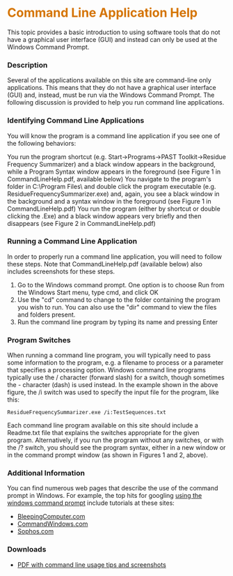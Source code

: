 # __<span style="color:#D57500">Command Line Application Help</span>__
This topic provides a basic introduction to using software tools that do not have a graphical user interface (GUI) and instead can only be used at the Windows Command Prompt.

### Description
Several of the applications available on this site are command-line only applications. This means that they do not have a graphical user interface (GUI) and, instead, must be run via the Windows Command Prompt. The following discussion is provided to help you run command line applications.

### Identifying Command Line Applications

You will know the program is a command line application if you see one of the following behaviors:

You run the program shortcut (e.g. Start->Programs->PAST Toolkit->Residue Frequency Summarizer) and a black window appears in the background, while a Program Syntax window appears in the foreground (see Figure 1 in CommandLineHelp.pdf, available below)
You navigate to the program's folder in C:\Program Files\ and double click the program executable (e.g. ResidueFrequencySummarizer.exe) and, again, you see a black window in the background and a syntax window in the foreground (see Figure 1 in CommandLineHelp.pdf)
You run the program (either by shortcut or double clicking the .Exe) and a black window appears very briefly and then disappears (see Figure 2 in CommandLineHelp.pdf)

### Running a Command Line Application
In order to properly run a command line application, you will need to follow these steps.  Note that CommandLineHelp.pdf (available below) also includes screenshots for these steps.

1. Go to the Windows command prompt.  One option is to choose Run from the Windows Start menu, type cmd, and click OK
2. Use the "cd" command to change to the folder containing the program you wish to run. You can also use the "dir" command to view the files and folders present.
3. Run the command line program by typing its name and pressing Enter

### Program Switches

When running a command line program, you will typically need to pass some information to the program, e.g. a filename to process or a parameter that specifies a processing option. Windows command line programs typically use the / character (forward slash) for a switch, though sometimes the - character (dash) is used instead. In the example shown in the above figure, the /i switch was used to specify the input file for the program, like this:

`ResidueFrequencySummarizer.exe /i:TestSequences.txt`

Each command line program available on this site should include a Readme.txt file that explains the switches appropriate for the given program. Alternatively, if you run the program without any switches, or with the /? switch, you should see the program syntax, either in a new window or in the command prompt window (as shown in Figures 1 and 2, above).

### Additional Information

You can find numerous web pages that describe the use of the command prompt in Windows. For example, the top hits for googling [using the windows command prompt](http://www.google.com/search?sourceid=navclient&q=using+the+windows+command+prompt) include tutorials at these sites:

* [BleepingComputer.com](http://www.bleepingcomputer.com/tutorials/windows-command-prompt-introduction/)
* [CommandWindows.com](http://commandwindows.com/)
* [Sophos.com](http://www.sophos.com/en-us/support/knowledgebase/13195.aspx)

### Downloads
* [PDF with command line usage tips and screenshots](CommandLineHelp.pdf)
